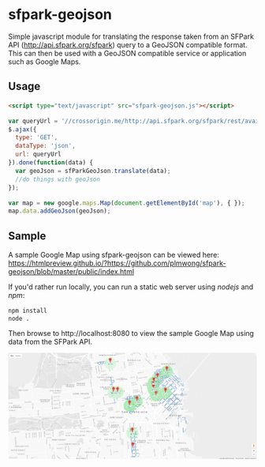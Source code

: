 # sfpark-geojson

Simple javascript module for translating the response taken from an SFPark API (http://api.sfpark.org/sfpark) query to a GeoJSON compatible format. This can then be used with a GeoJSON compatible
service or application such as Google Maps.

## Usage
```html
<script type="text/javascript" src="sfpark-geojson.js"></script>
```

```javascript
var queryUrl = '//crossorigin.me/http://api.sfpark.org/sfpark/rest/availabilityservice?radius=3.0&uom=mile&response=json';
$.ajax({
  type: 'GET',
  dataType: 'json',
  url: queryUrl
}).done(function(data) {
  var geoJson = sfParkGeoJson.translate(data);
  //do things with geoJson
});
```

```javascript
var map = new google.maps.Map(document.getElementById('map'), { });
map.data.addGeoJson(geoJson);
```

## Sample

A sample Google Map using sfpark-geojson can be viewed here:  https://htmlpreview.github.io/?https://github.com/plmwong/sfpark-geojson/blob/master/public/index.html

If you'd rather run locally, you can run a static web server using _nodejs_ and _npm_:

```shell
npm install
node .
```

Then browse to http://localhost:8080 to view the sample Google Map using data from the SFPark API.

![Sample Google Map](assets/sample.png)
